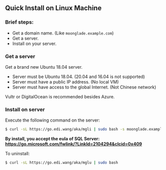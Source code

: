 ## Quick Install on Linux Machine

### Brief steps:

* Get a domain name. (Like `moonglade.example.com`)
* Get a server.
* Install on your server.

### Get a server

Get a brand new Ubuntu 18.04 server.

  * Server must be Ubuntu 18.04. (20.04 and 16.04 is not supported)
  * Server must have a public IP address. (No local VM)
  * Server must have access to the global Internet. (Not Chinese network)

Vultr or DigitalOcean is recommended besides Azure.

### Install on server

Execute the following command on the server:

```bash
$ curl -sL https://go.edi.wang/aka/mgli | sudo bash -s moonglade.example.com
```

**By install, you accept the eula of SQL Server: https://go.microsoft.com/fwlink/?LinkId=2104294&clcid=0x409**

To uninstall:

```bash
$ curl -sL https://go.edi.wang/aka/mglu | sudo bash
```
